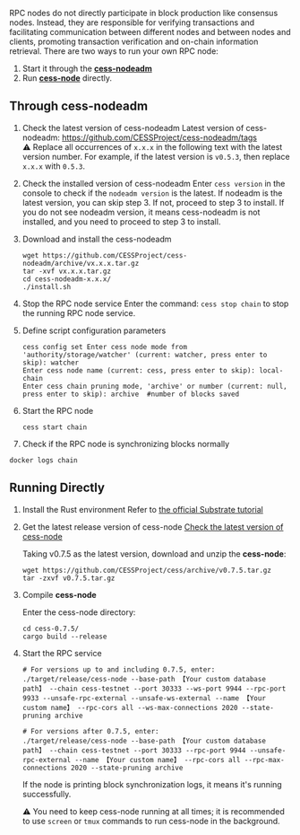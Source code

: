 RPC nodes do not directly participate in block production like consensus nodes. Instead, they are responsible for verifying transactions and facilitating communication between different nodes and between nodes and clients, promoting transaction verification and on-chain information retrieval. There are two ways to run your own RPC node:

1. Start it through the [**cess-nodeadm**](https://github.com/CESSProject/cess-nodeadm)
2. Run [**cess-node**](https://github.com/CESSProject/cess) directly.

## Through cess-nodeadm

1. Check the latest version of cess-nodeadm
   Latest version of cess-nodeadm: <https://github.com/CESSProject/cess-nodeadm/tags><br/>
   ⚠️ Replace all occurrences of `x.x.x` in the following text with the latest version number. For example, if the latest version is `v0.5.3`, then replace `x.x.x` with `0.5.3`.

2. Check the installed version of cess-nodeadm
   Enter `cess version` in the console to check if the `nodeadm version` is the latest.
   If nodeadm is the latest version, you can skip step 3. If not, proceed to step 3 to install. If you do not see nodeadm version, it means cess-nodeadm is not installed, and you need to proceed to step 3 to install.

3. Download and install the cess-nodeadm
   ```shell
   wget https://github.com/CESSProject/cess-nodeadm/archive/vx.x.x.tar.gz
   tar -xvf vx.x.x.tar.gz
   cd cess-nodeadm-x.x.x/
   ./install.sh
   ```

4. Stop the RPC node service
   Enter the command: `cess stop chain` to stop the running RPC node service.

5. Define script configuration parameters
   ```shell
   cess config set Enter cess node mode from 'authority/storage/watcher' (current: watcher, press enter to skip): watcher
   Enter cess node name (current: cess, press enter to skip): local-chain
   Enter cess chain pruning mode, 'archive' or number (current: null, press enter to skip): archive  #number of blocks saved
   ```

6. Start the RPC node
   ```shell
   cess start chain
   ```

7. Check if the RPC node is synchronizing blocks normally
  ```shell
  docker logs chain
  ```

## Running Directly

1. Install the Rust environment
   Refer to [the official Substrate tutorial](https://docs.substrate.io/install/)

2. Get the latest release version of cess-node
   [Check the latest version of cess-node](https://github.com/CESSProject/cess/tags)

   Taking v0.7.5 as the latest version, download and unzip the **cess-node**:

   ```shell
   wget https://github.com/CESSProject/cess/archive/v0.7.5.tar.gz
   tar -zxvf v0.7.5.tar.gz
   ```

3. Compile **cess-node**

   Enter the cess-node directory:
   ```shell
   cd cess-0.7.5/
   cargo build --release
   ```

4. Start the RPC service
   ```shell
   # For versions up to and including 0.7.5, enter:
   ./target/release/cess-node --base-path 【Your custom database path】 --chain cess-testnet --port 30333 --ws-port 9944 --rpc-port 9933 --unsafe-rpc-external --unsafe-ws-external --name 【Your custom name】 --rpc-cors all --ws-max-connections 2020 --state-pruning archive

   # For versions after 0.7.5, enter:
   ./target/release/cess-node --base-path 【Your custom database path】 --chain cess-testnet --port 30333 --rpc-port 9944 --unsafe-rpc-external --name 【Your custom name】 --rpc-cors all --rpc-max-connections 2020 --state-pruning archive
   ```

   If the node is printing block synchronization logs, it means it's running successfully.

   ⚠️ You need to keep cess-node running at all times; it is recommended to use `screen` or `tmux` commands to run cess-node in the background.
